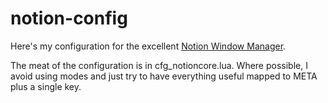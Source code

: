 notion-config
=============

Here's my configuration for the excellent [Notion Window Manager](http://notion.sourceforge.net/).

The meat of the configuration is in cfg_notioncore.lua.  Where possible, I avoid using modes and just try to have everything useful mapped to META plus a single key.